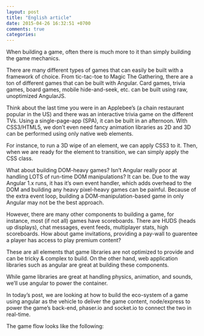```yaml
---
layout: post
title: "English article"
date: 2015-04-26 16:32:51 +0700
comments: true
categories: 
---
```

When building a game, often there is much more to it than simply building the game mechanics.

There are many different types of games that can easily be built with a framework of choice. From tic-tac-toe to Magic The Gathering, there are a ton of different games that can be built with Angular. Card games, trivia games, board games, mobile hide-and-seek, etc. can be built using raw, unoptimized AngularJS.

Think about the last time you were in an Applebee’s (a chain restaurant popular in the US) and there was an interactive trivia game on the different TVs. Using a single-page-app (SPA), it can be built in an afternoon. With CSS3/HTML5, we don’t even need fancy animation libraries as 2D and 3D can be performed using only native web elements.

For instance, to run a 3D wipe of an element, we can apply CSS3 to it. Then, when we are ready for the element to transition, we can simply apply the CSS class.

What about building DOM-heavy games? Isn’t Angular really poor at handling LOTS of run-time DOM manipulations? It can be. Due to the way Angular 1.x runs, it has it’s own event handler, which adds overhead to the DOM and building any heavy pixel-heavy games can be painful. Because of the extra event loop, building a DOM-manipulation-based game in only Angular may not be the best approach.

However, there are many other components to building a game, for instance, most (if not all) games have scoreboards. There are HUDS (heads up displays), chat messages, event feeds, multiplayer stats, high scoreboards. How about game invitations, providing a pay-wall to guarentee a player has access to play premium content?

These are all elements that game libraries are not optimized to provide and can be tricky & complex to build. On the other hand, web application libraries such as angular are great at building these components.

While game libraries are great at handling physics, animation, and sounds, we’ll use angular to power the container.

In today’s post, we are looking at how to build the eco-system of a game using angular as the vehicle to deliver the game content, node/express to power the game’s back-end, phaser.io and socket.io to connect the two in real-time.

The game flow looks like the following: